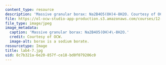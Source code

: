 ```yaml
---
content_type: resource
description: 'Massive granular borax: Na2B4O5(OH)4-8H2O. Courtesy of OCW.'
file: https://ol-ocw-studio-app-production.s3.amazonaws.com/courses/12-108-structure-of-earth-materials-fall-2004/8c7b321a6e20857fce18bd0f079206c0_lab4-7.jpg
file_type: image/jpeg
image_metadata:
  caption: 'Massive granular borax: Na2B4O5(OH)4\-8H2O.'
  credit: Courtesy of OCW.
  image-alt: borax is a sodium borate.
resourcetype: Image
title: lab4-7.jpg
uid: 8c7b321a-6e20-857f-ce18-bd0f079206c0
---
```

